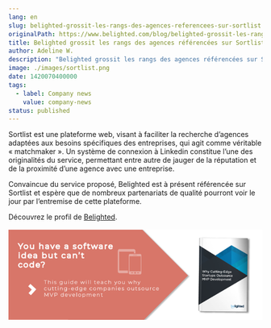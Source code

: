 ```yaml
---
lang: en
slug: belighted-grossit-les-rangs-des-agences-referencees-sur-sortlist
originalPath: https://www.belighted.com/blog/belighted-grossit-les-rangs-des-agences-referencees-sur-sortlist
title: Belighted grossit les rangs des agences référencées sur Sortlist
author: Adeline W.
description: "Belighted grossit les rangs des agences référencées sur Sortlist "
image: ./images/sortlist.png
date: 1420070400000
tags:
  - label: Company news
    value: company-news
status: published
---
```

Sortlist est une plateforme web, visant à faciliter la recherche d’agences adaptées aux besoins spécifiques des entreprises, qui agit comme véritable « matchmaker ». Un système de connexion à Linkedin constitue l’une des originalités du service, permettant entre autre de jauger de la réputation et de la proximité d’une agence avec une entreprise.

Convaincue du service proposé, Belighted est à présent référencée sur Sortlist et espère que de nombreux partenariats de qualité pourront voir le jour par l’entremise de cette plateforme.

Découvrez le profil de [Belighted](https://www.sortlist.com/fr/agency/belighted).  
 [![You have a software idea but can't code?](/content/images/legacy/2r_muYcfC0X7-yUFIS_kd.png)](https://cta-redirect.hubspot.com/cta/redirect/1684659/2a757af5-8c70-4e5b-bd84-3e0c399fa61d)